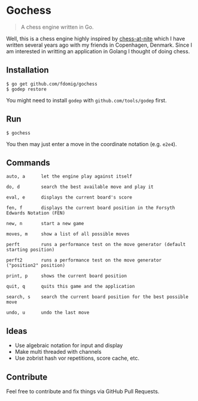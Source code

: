 # Gochess

> A chess engine written in Go.

Well, this is a chess engine highly inspired by [chess-at-nite][chess-at-nite] which I have written several years ago with my friends in Copenhagen, Denmark. Since I am interested in writting an application in Golang I thought of doing chess.

## Installation

```
$ go get github.com/fdomig/gochess
$ godep restore
```

You might need to install `godep` with `github.com/tools/godep` first.

## Run

```
$ gochess
```

You then may just enter a move in the coordinate notation (e.g. `e2e4`). 

## Commands

```
auto, a      let the engine play against itself

do, d        search the best available move and play it

eval, e      displays the current board's score 

fen, f       displays the current board position in the Forsyth Edwards Notation (FEN)

new, n       start a new game

moves, m     show a list of all possible moves

perft        runs a performance test on the move generator (default starting position) 

perft2       runs a performance test on the move generator ("position2" position)

print, p     shows the current board position

quit, q      quits this game and the application

search, s    search the current board position for the best possible move

undo, u      undo the last move

```     


## Ideas

* Use algebraic notation for input and display
* Make multi threaded with channels
* Use zobrist hash vor repetitions, score cache, etc. 

## Contribute 

Feel free to contribute and fix things via GitHub Pull Requests.

[chess-at-nite]: https://github.com/fdomig/chess-at-nite